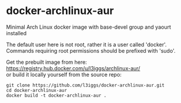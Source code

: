 docker-archlinux-aur
====================
Minimal Arch Linux docker image with base-devel group and yaourt installed  

The default user here is not root, rather it is a user called 'docker'. Commands requiring root permissions should be prefixed with 'sudo'.

Get the prebuilt image from here: https://registry.hub.docker.com/u/l3iggs/archlinux-aur/  
or build it locally yourself from the source repo:  
```
git clone https://github.com/l3iggs/docker-archlinux-aur.git
cd docker-archlinux-aur
docker build -t docker-archlinux-aur .
```
